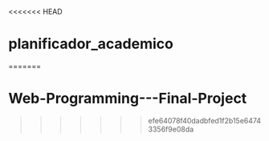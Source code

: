 <<<<<<< HEAD
# planificador_academico
=======
# Web-Programming---Final-Project
>>>>>>> efe64078f40dadbfed1f2b15e64743356f9e08da
